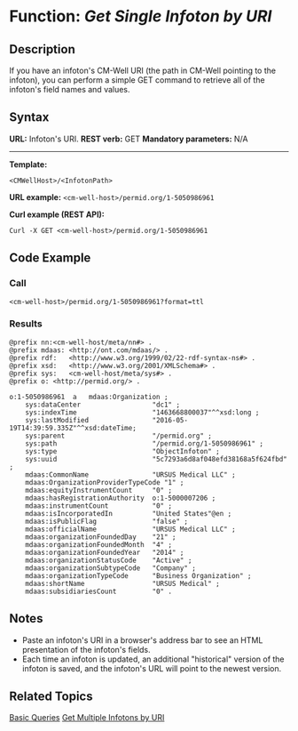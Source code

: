 # Function: *Get Single Infoton by URI* #

## Description ##
If you have an infoton's CM-Well URI (the path in CM-Well pointing to the infoton), you can perform a simple GET command to retrieve all of the infoton's field names and values.

## Syntax ##

**URL:** Infoton's URI.
**REST verb:** GET
**Mandatory parameters:** N/A

----------

**Template:**

    <CMWellHost>/<InfotonPath>

**URL example:**
   `<cm-well-host>/permid.org/1-5050986961`

**Curl example (REST API):**

    Curl -X GET <cm-well-host>/permid.org/1-5050986961

## Code Example ##

### Call ###

    <cm-well-host>/permid.org/1-5050986961?format=ttl

### Results ###

    @prefix nn:<cm-well-host/meta/nn#> .
    @prefix mdaas: <http://ont.com/mdaas/> .
    @prefix rdf:   <http://www.w3.org/1999/02/22-rdf-syntax-ns#> .
    @prefix xsd:   <http://www.w3.org/2001/XMLSchema#> .
    @prefix sys:   <cm-well-host/meta/sys#> .
    @prefix o: <http://permid.org/> .
    
    o:1-5050986961  a   mdaas:Organization ;
        sys:dataCenter                  "dc1" ;
        sys:indexTime                   "1463668800037"^^xsd:long ;
        sys:lastModified                "2016-05-19T14:39:59.335Z"^^xsd:dateTime;
        sys:parent                      "/permid.org" ;
        sys:path                        "/permid.org/1-5050986961" ;
        sys:type                        "ObjectInfoton" ;
        sys:uuid                        "5c7293a6d8af048efd38168a5f624fbd" ;
        mdaas:CommonName                "URSUS Medical LLC" ;
        mdaas:OrganizationProviderTypeCode "1" ;
        mdaas:equityInstrumentCount     "0" ;
        mdaas:hasRegistrationAuthority  o:1-5000007206 ;
        mdaas:instrumentCount           "0" ;
        mdaas:isIncorporatedIn          "United States"@en ;
        mdaas:isPublicFlag              "false" ;
        mdaas:officialName              "URSUS Medical LLC" ;
        mdaas:organizationFoundedDay    "21" ;
        mdaas:organizationFoundedMonth  "4" ;
        mdaas:organizationFoundedYear   "2014" ;
        mdaas:organizationStatusCode    "Active" ;
        mdaas:organizationSubtypeCode   "Company" ;
        mdaas:organizationTypeCode      "Business Organization" ;
        mdaas:shortName                 "URSUS Medical" ;
        mdaas:subsidiariesCount         "0" .


## Notes ##

* Paste an infoton's URI in a browser's address bar to see an HTML presentation of the infoton's fields.
* Each time an infoton is updated, an additional "historical" version of the infoton is saved, and the infoton's URL will point to the newest version. 

## Related Topics ##
[Basic Queries](DevGuide.BasicQueries.md)
[Get Multiple Infotons by URI](API.Get.GetMultipleInfotonsByURI.md)


